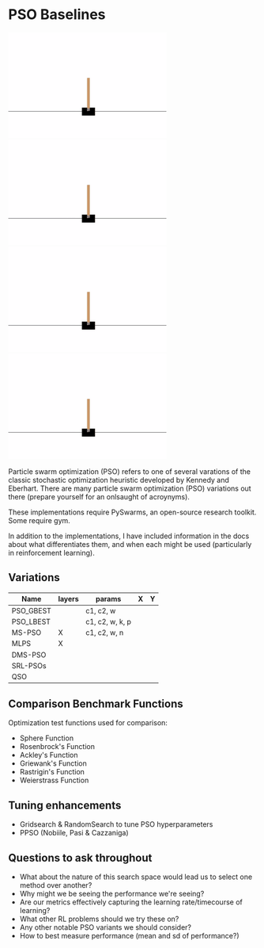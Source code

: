 # PSO Baselines

![cartpole](./media/cartpole.gif)
![cartpole](./media/cartpole.gif)
![cartpole](./media/cartpole.gif)
![cartpole](./media/cartpole.gif)

Particle swarm optimization (PSO) refers to one of several varations of the classic stochastic optimization heuristic developed by Kennedy and Eberhart. There are many particle swarm optimization (PSO) variations out there (prepare yourself for an onlsaught of acroynyms). 

These implementations require PySwarms, an open-source research toolkit. Some require gym. 

In addition to the implementations, I have included information in the docs about what differentiates them, and when each might be used (particularly in reinforcement learning). 

## Variations
| Name  | layers | params  | X  | Y  |
|---|---|---|---|---|
| PSO_GBEST |   | c1, c2, w  |   |   |
| PSO_LBEST |   | c1, c2, w, k, p |   |   |
| MS-PSO | X | c1, c2, w, n |   |   |
| MLPS | X |   |   |   |
| DMS-PSO |   |   |   |   |
| SRL-PSOs |   |   |   |   |
| QSO |   |   |   |   |

## Comparison Benchmark Functions

Optimization test functions used for comparison:
* Sphere Function
* Rosenbrock's Function
* Ackley's Function
* Griewank's Function
* Rastrigin's Function
* Weierstrass Function

## Tuning enhancements

* Gridsearch & RandomSearch to tune PSO hyperparameters
* PPSO (Nobiile, Pasi & Cazzaniga)

## Questions to ask throughout

* What about the nature of this search space would lead us to select one method over another?
* Why might we be seeing the performance we're seeing?
* Are our metrics effectively capturing the learning rate/timecourse of learning?
* What other RL problems should we try these on?
* Any other notable PSO variants we should consider?
* How to best measure performance (mean and sd of performance?)
